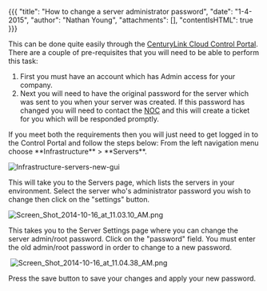 {{{
  "title": "How to change a server administrator password",
  "date": "1-4-2015",
  "author": "Nathan Young",
  "attachments": [],
  "contentIsHTML": true
}}}

<p>This can be done quite easily through the&nbsp;<a href="https://control.tier3.com/">CenturyLink Cloud Control Portal</a>. There are a couple of pre-requisites that you will need to be able to perform this task:</p>
<ol>
  <li>First you must have an account which has Admin access for your company.&nbsp;&nbsp;</li>
  <li>Next you will need to have the original password for the server which was sent to you when your server was created. If this password has changed you will need to contact the&nbsp;<a href="mailto:noc@tier3.com">NOC</a>&nbsp;and this will create
    a ticket for you which will be responded promptly.</li>
</ol>
 If you meet both the requirements then you will just need to get logged in to the Control Portal and follow the steps below:
From the left navigation menu choose **Infrastructure** > **Servers**.

![Infrastructure-servers-new-gui](../images/Infrastructure-servers-new-gui.png)

<p>This will take you to the Servers page, which lists the servers in your environment. Select the server who's administrator password you wish to change then click on the "settings" button.</p>
<p><img src="https://t3n.zendesk.com/attachments/token/GW8PgekfbySURoDbb1tCjIy8T/?name=Screen+Shot+2014-10-16+at+11.03.10+AM.png" alt="Screen_Shot_2014-10-16_at_11.03.10_AM.png" />
</p>

<p>This takes you to the Server Settings page where you can change the server admin/root password. Click on the "password" field. You must enter the old admin/root password in order to change to a new password.</p>
<p>&nbsp;<img src="https://t3n.zendesk.com/attachments/token/ShEf6tn51ulDzWeYgXCFb5jjO/?name=Screen+Shot+2014-10-16+at+11.04.38+AM.png" alt="Screen_Shot_2014-10-16_at_11.04.38_AM.png" />
</p>

<p>Press the save button to save your changes and apply your new password.</p>
